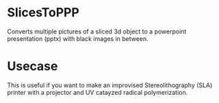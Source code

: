 # SlicesToPPP
Converts multiple pictures of a sliced 3d object to a powerpoint presentation (pptx) with black images in between.

# Usecase
This is useful if you want to make an improvised Stereolithography (SLA) printer with a projector and UV catayzed radical polymerization.
